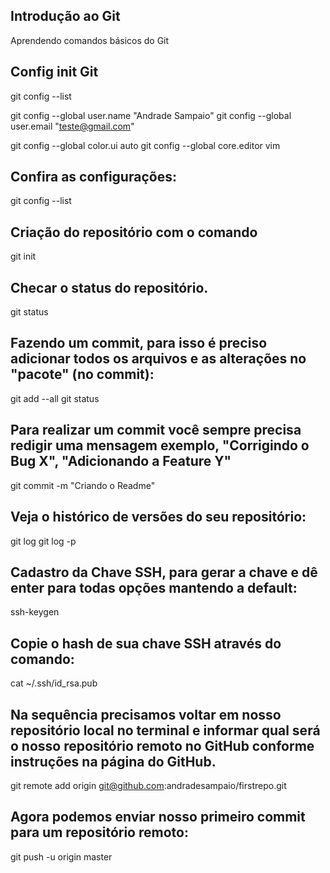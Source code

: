 ## Introdução ao Git
Aprendendo comandos básicos do Git

## Config init Git
git config --list

git config --global user.name "Andrade Sampaio"
git config --global user.email "teste@gmail.com"

git config --global color.ui auto
git config --global core.editor vim

## Confira as configurações:
git config --list

## Criação do repositório com o comando
git init

## Checar o status do repositório.
git status

## Fazendo um commit, para isso é preciso adicionar todos os arquivos e as alterações no "pacote" (no commit):
git add --all
git status

## Para realizar um commit você sempre precisa redigir uma mensagem exemplo, "Corrigindo o Bug X", "Adicionando a Feature Y"
git commit -m "Criando o Readme"

## Veja o histórico de versões do seu repositório:
git log
git log -p

## Cadastro da Chave SSH, para gerar a chave e dê enter para todas opções mantendo a default:
ssh-keygen

## Copie o hash de sua chave SSH através do comando:
cat ~/.ssh/id_rsa.pub

## Na sequência precisamos voltar em nosso repositório local no terminal e informar qual será o nosso repositório remoto no GitHub conforme instruções na página do GitHub.
git remote add origin git@github.com:andradesampaio/firstrepo.git

## Agora podemos enviar nosso primeiro commit para um repositório remoto:
git push -u origin master
